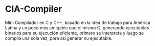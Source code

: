 # CIA-Compiler
Mini Compilador en C y C++, basado en la idea de trabajo para América Latina y un poco más amigable que el mismo C, generando ejecutables binarios para su ejecución eficiente, primero se interpreta y luego se compila una sola vez, para así generar su ejecutable.
